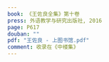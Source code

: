 ```yaml
---
book: 《王佐良全集》第十卷
press: 外语教学与研究出版社, 2016
page: P617
douban: ""
pdf: "王佐良 - 上图书馆.pdf"
comment: 收录在《中楼集》
---
```


